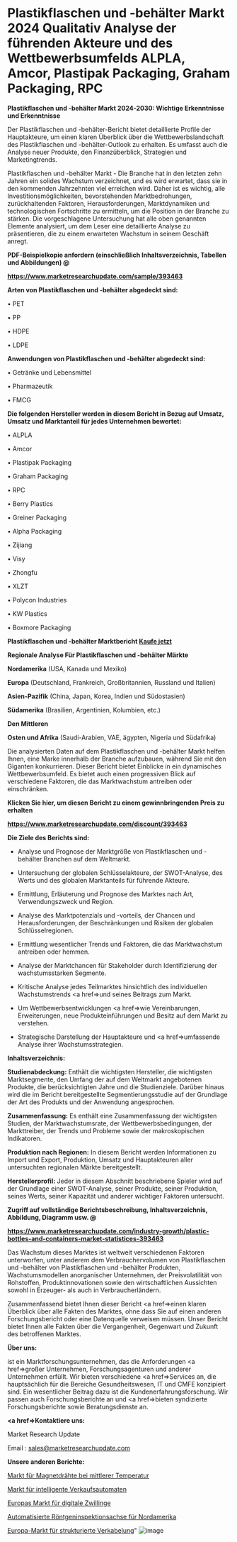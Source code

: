 # Plastikflaschen und -behälter Markt 2024 Qualitativ Analyse der führenden Akteure und des Wettbewerbsumfelds ALPLA, Amcor, Plastipak Packaging, Graham Packaging, RPC

<strong>Plastikflaschen und -behälter Markt 2024-2030: Wichtige Erkenntnisse und Erkenntnisse</strong>

Der Plastikflaschen und -behälter-Bericht bietet detaillierte Profile der Hauptakteure, um einen klaren Überblick über die Wettbewerbslandschaft des Plastikflaschen und -behälter-Outlook zu erhalten. Es umfasst auch die Analyse neuer Produkte, den Finanzüberblick, Strategien und Marketingtrends.

Plastikflaschen und -behälter Markt - Die Branche hat in den letzten zehn Jahren ein solides Wachstum verzeichnet, und es wird erwartet, dass sie in den kommenden Jahrzehnten viel erreichen wird. Daher ist es wichtig, alle Investitionsmöglichkeiten, bevorstehenden Marktbedrohungen, zurückhaltenden Faktoren, Herausforderungen, Marktdynamiken und technologischen Fortschritte zu ermitteln, um die Position in der Branche zu stärken. Die vorgeschlagene Untersuchung hat alle oben genannten Elemente analysiert, um dem Leser eine detaillierte Analyse zu präsentieren, die zu einem erwarteten Wachstum in seinem Geschäft anregt.



<strong><b>PDF-Beispielkopie anfordern (einschließlich Inhaltsverzeichnis, Tabellen und Abbildungen) @ </b></strong>

<strong><a href=https://www.marketresearchupdate.com/sample/393463>

<strong>https://www.marketresearchupdate.com/sample/393463</u></a></strong></strong>



<strong>Arten von Plastikflaschen und -behälter abgedeckt sind:</strong>

• PET

• PP

• HDPE

• LDPE



<strong>Anwendungen von Plastikflaschen und -behälter abgedeckt sind:</strong>

• Getränke und Lebensmittel

• Pharmazeutik

• FMCG



<strong>Die folgenden Hersteller werden in diesem Bericht in Bezug auf Umsatz, Umsatz und Marktanteil für jedes Unternehmen bewertet:</strong>

• ALPLA

• Amcor

• Plastipak Packaging

• Graham Packaging

• RPC

• Berry Plastics

• Greiner Packaging

• Alpha Packaging

• Zijiang

• Visy

• Zhongfu

• XLZT

• Polycon Industries

• KW Plastics

• Boxmore Packaging



<strong>Plastikflaschen und -behälter Marktbericht <a href=https://www.marketresearchupdate.com/buynow/393463>Kaufe jetzt</a></strong>



<strong>Regionale Analyse Für Plastikflaschen und -behälter Märkte</strong>



<strong>Nordamerika</strong> (USA, Kanada und Mexiko)



<strong>Europa</strong> (Deutschland, Frankreich, Großbritannien, Russland und Italien)



<strong>Asien-Pazifik</strong> (China, Japan, Korea, Indien und Südostasien)



<strong>Südamerika</strong> (Brasilien, Argentinien, Kolumbien, etc.)



<strong>Den Mittleren</strong> 

<strong>Osten und Afrika</strong> (Saudi-Arabien, VAE, ägypten, Nigeria und Südafrika)

Die analysierten Daten auf dem Plastikflaschen und -behälter Markt helfen Ihnen, eine Marke innerhalb der Branche aufzubauen, während Sie mit den Giganten konkurrieren. Dieser Bericht bietet Einblicke in ein dynamisches Wettbewerbsumfeld. Es bietet auch einen progressiven Blick auf verschiedene Faktoren, die das Marktwachstum antreiben oder einschränken.



<strong>Klicken Sie hier, um diesen Bericht zu einem gewinnbringenden Preis zu erhalten
</strong>

<strong><a href=https://www.marketresearchupdate.com/discount/393463>https://www.marketresearchupdate.com/discount/393463</b></u></strong></a>



<strong>Die Ziele des Berichts sind:</strong>

- Analyse und Prognose der Marktgröße von Plastikflaschen und -behälter Branchen auf dem Weltmarkt.

- Untersuchung der globalen Schlüsselakteure, der SWOT-Analyse, des Werts und des globalen Marktanteils für führende Akteure.

- Ermittlung, Erläuterung und Prognose des Marktes nach Art, Verwendungszweck und Region.

- Analyse des Marktpotenzials und -vorteils, der Chancen und Herausforderungen, der Beschränkungen und Risiken der globalen Schlüsselregionen.

- Ermittlung wesentlicher Trends und Faktoren, die das Marktwachstum antreiben oder hemmen.

- Analyse der Marktchancen für Stakeholder durch Identifizierung der wachstumsstarken Segmente.

- Kritische Analyse jedes Teilmarktes hinsichtlich des individuellen Wachstumstrends <a href=>und</a> seines Beitrags zum Markt.

- Um Wettbewerbsentwicklungen <a href=>wie</a> Vereinbarungen, Erweiterungen, neue Produkteinführungen und Besitz auf dem Markt zu verstehen.

- Strategische Darstellung der Hauptakteure und <a href=>umfas</a>sende Analyse ihrer Wachstumsstrategien.



<strong>Inhaltsverzeichnis:</strong>



<strong>Studienabdeckung:</strong> Enthält die wichtigsten Hersteller, die wichtigsten Marktsegmente, den Umfang der auf dem Weltmarkt angebotenen Produkte, die berücksichtigten Jahre und die Studienziele. Darüber hinaus wird die im Bericht bereitgestellte Segmentierungsstudie auf der Grundlage der Art des Produkts und der Anwendung angesprochen.



<strong>Zusammenfassung:</strong> Es enthält eine Zusammenfassung der wichtigsten Studien, der Marktwachstumsrate, der Wettbewerbsbedingungen, der Markttreiber, der Trends und Probleme sowie der makroskopischen Indikatoren.



<strong>Produktion nach Regionen:</strong> In diesem Bericht werden Informationen zu Import und Export, Produktion, Umsatz und Hauptakteuren aller untersuchten regionalen Märkte bereitgestellt.



<strong>Herstellerprofil:</strong> Jeder in diesem Abschnitt beschriebene Spieler wird auf der Grundlage einer SWOT-Analyse, seiner Produkte, seiner Produktion, seines Werts, seiner Kapazität und anderer wichtiger Faktoren untersucht.



<strong><b>Zugriff auf vollständige Berichtsbeschreibung, Inhaltsverzeichnis, Abbildung, Diagramm usw. @ </b></strong>

<strong><a href=https://www.marketresearchupdate.com/industry-growth/plastic-bottles-and-containers-market-statistices-393463>https://www.marketresearchupdate.com/industry-growth/plastic-bottles-and-containers-market-statistices-393463</a></strong>

Das Wachstum dieses Marktes ist weltweit verschiedenen Faktoren unterworfen, unter anderem dem Verbrauchervolumen von Plastikflaschen und -behälter von Plastikflaschen und -behälter Produkten, Wachstumsmodellen anorganischer Unternehmen, der Preisvolatilität von Rohstoffen, Produktinnovationen sowie den wirtschaftlichen Aussichten sowohl in Erzeuger- als auch in Verbraucherländern.

Zusammenfassend bietet Ihnen dieser Bericht <a href=>einen</a> klaren Überblick über alle Fakten des Marktes, ohne dass Sie auf einen anderen Forschungsbericht oder eine Datenquelle verweisen müssen. Unser Bericht bietet Ihnen alle Fakten über die Vergangenheit, Gegenwart und Zukunft des betroffenen Marktes.



<strong>Über uns:</strong>

 ist ein Marktforschungsunternehmen, das die Anforderungen <a href=>großer</a> Unternehmen, Forschungsagenturen und anderer Unternehmen erfüllt. Wir bieten verschiedene <a href=>Services</a> an, die hauptsächlich für die Bereiche Gesundheitswesen, IT und CMFE konzipiert sind. Ein wesentlicher Beitrag dazu ist die Kundenerfahrungsforschung. Wir passen auch Forschungsberichte an und <a href=>bieten</a> syndizierte Forschungsberichte sowie Beratungsdienste an.



<strong><a href=>Kontaktiere uns:</a></strong>

Market Research Update

Email : sales@marketresearchupdate.com



<strong>Unsere anderen Berichte:</strong>

<a href=https://www.linkedin.com/pulse/medium-temperature-magnet-wire-market-size-growth-set>Markt für Magnetdrähte bei mittlerer Temperatur</a>

<a href=https://www.linkedin.com/pulse/smart-vending-machine-market-research>Markt für intelligente Verkaufsautomaten</a>

<a href=https://www.linkedin.com/pulse/europe-digital-twin-market-size-opportunities-development>Europas Markt für digitale Zwillinge</a>

<a href=https://www.linkedin.com/pulse/north-america-automated-x-ray-inspection-axi>Automatisierte Röntgeninspektionsachse für Nordamerika</a>

<a href=https://www.linkedin.com/pulse/europe-structured-cabling-market-witness-huge>Europa-Markt für strukturierte Verkabelung</a>"
![image](https://github.com/meghapanth/markettrends/assets/163847665/fa8a250a-a376-4475-83ce-07ca84c41b6f)
